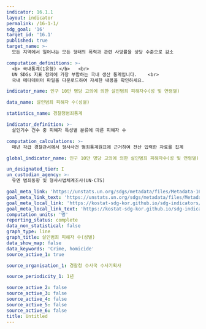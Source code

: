 ```yaml
---
indicator: 16.1.1
layout: indicator
permalink: /16-1-1/
sdg_goal: '16'
target_id: '16.1'
published: true
target_name: >-
  모든 지역에서 일어나는 모든 형태의 폭력과 관련 사망률을 상당 수준으로 감소

computation_definitions: >-
  <b> 국내통계(1유형) </b>   <br>
  UN SDGs 지표 정의에 가장 부합하는 국내 생산 통계입니다.    <br>
  국내 메타데이터 파일을 다운로드하여 자세한 내용을 확인하세요.

indicator_name: 인구 10만 명당 고의에 의한 살인범죄 피해자수(성 및 연령별)

data_name: 살인범죄 피해자 수(성별)

statistics_name: 경찰청범죄통계

indicator_definition: >-
  살인기수 건수 중 피해자 특성별 분류에 따른 피해자 수

computation_calculations: >-
  매년 각급 경찰관서에서 형사사건 범죄통계원표에 근거하여 전산 입력한 자료를 집계

global_indicator_name: 인구 10만 명당 고의에 의한 살인범죄 피해자수(성 및 연령별)

un_designated_tier: I
un_custodian_agency: >-
  유엔 범죄동향 및 형사사법체계조사(UN-CTS)

goal_meta_link: 'https://unstats.un.org/sdgs/metadata/files/Metadata-16-01-01.pdf'
goal_meta_link_text: 'https://unstats.un.org/sdgs/metadata/files/Metadata-16-01-01.pdf'
goal_meta_local_link: 'https://kostat-sdg-kor.github.io/sdg-indicators/public/data/Metadata-16-01-01_KOR.pdf'
goal_meta_local_link_text: 'https://kostat-sdg-kor.github.io/sdg-indicators/public/data/Metadata-16-01-01_KOR.pdf'
computation_units: '명'
reporting_status: complete
data_non_statistical: false
graph_type: line
graph_title: 살인범죄 피해자 수(성별)
data_show_map: false
data_keywords: 'Crime, homicide'
source_active_1: true

source_organisation_1: 경찰청 수사국 수사기획사

source_periodicity_1: 1년

source_active_2: false
source_active_3: false
source_active_4: false
source_active_5: false
source_active_6: false
title: Untitled
---
```

